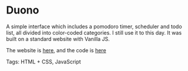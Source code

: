 # Duono

A simple interface which includes a pomodoro timer,
scheduler and todo list, all divided into color-coded categories.
I still use it to this day.
It was built on a standard website with Vanilla JS.

The website is [here](https://hhhhhhhhhn.github.io/duono/),
and the code is [here](https://github.com/hhhhhhhhhn/duono)

Tags: HTML + CSS, JavaScript